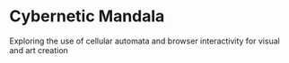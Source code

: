 # Cybernetic Mandala

Exploring the use of cellular automata and browser interactivity for visual and art creation
